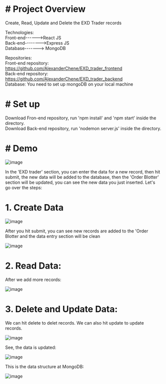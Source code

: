 # # Project Overview
 Create, Read, Update and Delete the EXD Trader records
  
  
  Technologies:<br/>
  Front-end------>React JS<br/>
  Back-end-------->Express JS<br/>
  Database-------> MongoDB<br/>
  
  Repositories:<br/>
  Front-end repository: https://github.com/AlexanderChene/EXD_trader_frontend<br/>
  Back-end repository: https://github.com/AlexanderChene/EXD_trader_backend<br/>
  Database: You need to set up mongoDB on your local machine
  
# # Set up
  Download Fron-end repository, run 'npm install' and 'npm start' inside the directory.<br/>
  Download Back-end repository, run 'nodemon server.js' inside the directory.
  
# # Demo
![image](https://user-images.githubusercontent.com/30871262/81456222-8c4d0580-915f-11ea-98b6-8c8acb74e7f7.png)

In the 'EXD trader' section, you can enter the data for a new record, then hit submit, the new data will be added to the database, then the 'Order Blotter' section will be updated, you can see the new data you just inserted.
Let's go over the steps:

# 1. Create Data
![image](https://user-images.githubusercontent.com/30871262/81456341-f1086000-915f-11ea-90a8-d4a324682dd6.png)

After you hit submit, you can see new records are added to the 'Order Blotter and the data entry section will be clean

![image](https://user-images.githubusercontent.com/30871262/81456407-257c1c00-9160-11ea-8481-5cf8a7638468.png)

# 2. Read Data:

After we add more records:

![image](https://user-images.githubusercontent.com/30871262/81456590-e3070f00-9160-11ea-85ac-8374a57318b1.png)


# 3. Delete and Update Data:

We can hit delete to delet records.
We can also hit update to update records.

![image](https://user-images.githubusercontent.com/30871262/81456678-45f8a600-9161-11ea-870c-80a5b711b42a.png)

See, the data is updated:

![image](https://user-images.githubusercontent.com/30871262/81456695-5ad53980-9161-11ea-9c27-4caafdcad3a4.png)



This is the data structure at MongoDB:

![image](https://user-images.githubusercontent.com/30871262/81456765-a556b600-9161-11ea-8fcb-f5d3d14ec0b8.png)

